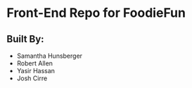 # Front-End Repo for FoodieFun


## Built By:
- Samantha Hunsberger
- Robert Allen
- Yasir Hassan
- Josh Cirre